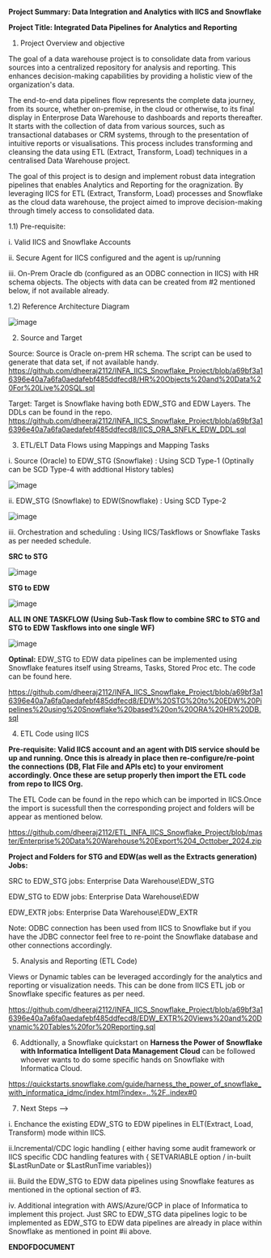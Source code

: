 **Project Summary: Data Integration and Analytics with IICS and Snowflake**

**Project Title: Integrated Data Pipelines for Analytics and Reporting**

1) Project Overview and objective

The goal of a data warehouse project is to consolidate data from various sources into a centralized repository for analysis and reporting. This enhances decision-making capabilities by providing a holistic view of the organization's data.

The end-to-end data pipelines flow represents the complete data journey, from its source, whether on-premise, in the cloud or otherwise, to its final display in Enterprose Data Warehouse to dashboards and reports thereafter. It starts with the collection of data from various sources, such as transactional databases or CRM systems, through to the presentation of intuitive reports or visualisations. This process includes transforming and cleansing the data using ETL (Extract, Transform, Load) techniques in a centralised Data Warehouse project.

The goal of this project is to design and implement robust data integration pipelines that enables Analytics and Reporting for the oragnization. By leveraging IICS for ETL (Extract, Transform, Load) processes and Snowflake as the cloud data warehouse, the project aimed to improve decision-making through timely access to consolidated data.

1.1) Pre-requisite: 

i. Valid IICS and Snowflake Accounts 

ii. Secure Agent for IICS configured and the agent is up/running

iii. On-Prem Oracle db (configured as an ODBC connection in IICS) with HR schema objects. The objects with data can be created from #2 mentioned below, if not available already.

1.2) Reference Architecture Diagram

![image](https://github.com/user-attachments/assets/5e96470f-1078-4b3e-8a76-371978be6cb1)

2) Source and Target 

Source: Source is Oracle on-prem HR schema. The script can be used to generate that data set, if not available handy. https://github.com/dheeraj2112/INFA_IICS_Snowflake_Project/blob/a69bf3a16396e40a7a6fa0aedafebf485ddfecd8/HR%20Objects%20and%20Data%20For%20Live%20SQL.sql

Target: Target is Snowflake having both EDW_STG and EDW Layers. The DDLs can be found in the repo. https://github.com/dheeraj2112/INFA_IICS_Snowflake_Project/blob/a69bf3a16396e40a7a6fa0aedafebf485ddfecd8/IICS_ORA_SNFLK_EDW_DDL.sql

3) ETL/ELT Data Flows using Mappings and Mapping Tasks

i. Source (Oracle) to EDW_STG (Snowflake) : Using SCD Type-1 (Optinally can be SCD Type-4 with addtional History tables)

![image](https://github.com/user-attachments/assets/7b6096af-2192-4b16-b52e-1bb9bfcc2ecd)

ii. EDW_STG (Snowflake) to EDW(Snowflake) : Using SCD Type-2

![image](https://github.com/user-attachments/assets/8ba17954-e11e-44a2-8572-07d788e127c3)

iii. Orchestration and scheduling : Using IICS/Taskflows or Snowflake Tasks as per needed schedule.

**SRC to STG**

![image](https://github.com/user-attachments/assets/e63a7caf-5ff8-490f-88c6-dbfacf91a887)

**STG to EDW**

![image](https://github.com/user-attachments/assets/ccdf50f0-2b15-49ad-95f7-a77203714916)

**ALL IN ONE TASKFLOW (Using Sub-Task flow to combine SRC to STG and STG to EDW Taskflows into one single WF)**

![image](https://github.com/user-attachments/assets/6362056c-f85f-48a6-8eb9-735fc1ffa098)


**Optinal:** EDW_STG to EDW data pipelines can be implemented using Snowflake features itself using Streams, Tasks, Stored Proc etc. The code can be found here. 

https://github.com/dheeraj2112/INFA_IICS_Snowflake_Project/blob/a69bf3a16396e40a7a6fa0aedafebf485ddfecd8/EDW%20STG%20to%20EDW%20Pipelines%20using%20Snowflake%20based%20on%20ORA%20HR%20DB.sql

4) ETL Code using IICS

**Pre-requisite: Valid IICS account and an agent with DIS service should be up and running. Once this is already in place then re-configure/re-point the connections (DB, Flat File and APIs etc) to your enviroment accordingly. Once these are setup properly then import the ETL code from repo to IICS Org.**

The ETL Code can be found in the repo which can be imported in IICS.Once the import is sucessfull then the corresponding project and folders will be appear as mentioned below.  

https://github.com/dheeraj2112/ETL_INFA_IICS_Snowflake_Project/blob/master/Enterprise%20Data%20Warehouse%20Export%204_Octtober_2024.zip

**Project and Folders for STG and EDW(as well as the Extracts generation) Jobs:**

SRC to EDW_STG jobs: Enterprise Data Warehouse\EDW_STG

EDW_STG to EDW jobs: Enterprise Data Warehouse\EDW

EDW_EXTR jobs: Enterprise Data Warehouse\EDW_EXTR

Note: ODBC connection has been used from IICS to Snowflake  but if you have the JDBC connector feel free to re-point the Snowflake database and other connections accordingly.

5) Analysis and Reporting (ETL Code)
   
Views or Dynamic tables can be leveraged accordingly for the analytics and reporting or visualization needs. This can be done from IICS ETL job or Snowflake specific features as per need.

https://github.com/dheeraj2112/INFA_IICS_Snowflake_Project/blob/a69bf3a16396e40a7a6fa0aedafebf485ddfecd8/EDW_EXTR%20Views%20and%20Dynamic%20Tables%20for%20Reporting.sql

6) Addtionally, a Snowflake quickstart on **Harness the Power of Snowflake with Informatica Intelligent Data Management Cloud** can be followed whoever wants to do some specific hands on Snowflake with Informatica Cloud.

https://quickstarts.snowflake.com/guide/harness_the_power_of_snowflake_with_informatica_idmc/index.html?index=..%2F..index#0

7) Next Steps -->

i. Enchance the existing EDW_STG to EDW pipelines in ELT(Extract, Load, Transform) mode within IICS.

ii.Incremental/CDC logic handling ( either having some audit framework or IICS specific CDC handling features with { SETVARIABLE option / in-built $LastRunDate or $LastRunTime variables})

iii. Build the EDW_STG to EDW data pipelines using Snowflake features as mentioned in the optional section of #3.

iv. Additional integration with AWS/Azure/GCP in place of Informatica to implement this project. Just SRC to EDW_STG data pipelines logic to be implemented as EDW_STG to EDW data pipelines are already in place within Snowflake as mentioned in point #ii above.


**ENDOFDOCUMENT**
